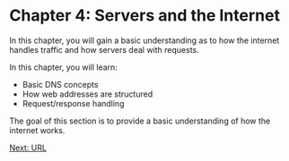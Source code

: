 # Chapter 4: Servers and the Internet

In this chapter, you will gain a basic understanding as to how the internet handles traffic and how servers deal with requests.

In this chapter, you will learn:
* Basic DNS concepts
* How web addresses are structured
* Request/response handling

The goal of this section is to provide a basic understanding of how the internet works.

[Next: URL](01-URL.md)
